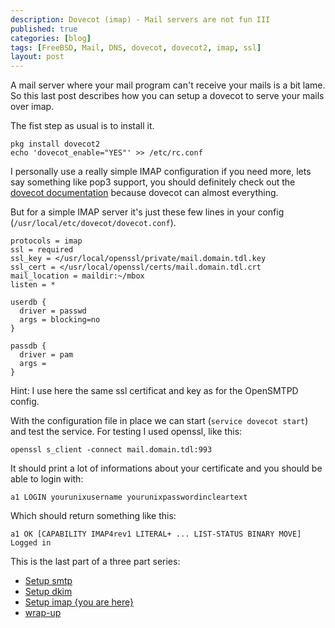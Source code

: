 ```yaml
---
description: Dovecot (imap) - Mail servers are not fun III
published: true
categories: [blog]
tags: [FreeBSD, Mail, DNS, dovecot, dovecot2, imap, ssl]
layout: post
---
```



A mail server where your mail program can't receive your mails is a
bit lame. So this last post describes how you can setup a dovecot to 
serve your mails over imap.


The fist step as usual is to install it.

```
pkg install dovecot2
echo 'dovecot_enable="YES"' >> /etc/rc.conf
```

I personally use a really simple IMAP configuration if you need more, lets say something like 
pop3 support, you should definitely check out the [dovecot documentation](http://wiki2.dovecot.org/) because 
dovecot can almost everything.

But for a simple IMAP server it's just these few lines in your config (`/usr/local/etc/dovecot/dovecot.conf`).

```
protocols = imap
ssl = required
ssl_key = </usr/local/openssl/private/mail.domain.tdl.key
ssl_cert = </usr/local/openssl/certs/mail.domain.tdl.crt
mail_location = maildir:~/mbox
listen = *

userdb {
  driver = passwd
  args = blocking=no
}

passdb {
  driver = pam
  args = 
}
```

Hint: I use here the same ssl certificat and key as for the OpenSMTPD config. 


With the configuration file in place we can start (`service dovecot start`) and test the service.
For testing I used openssl, like this:

```
openssl s_client -connect mail.domain.tdl:993
```

It should print a lot of informations about your certificate and you should be able to login with:

```
a1 LOGIN yourunixusername yourunixpasswordincleartext
```

Which should return something like this:

```
a1 OK [CAPABILITY IMAP4rev1 LITERAL+ ... LIST-STATUS BINARY MOVE] Logged in
```

This is the last part of a three part series:

* [Setup smtp](/blog/2015/07/26/mail-part-1-setup-smtp-opensmtpd/)
* [Setup dkim](/blog/2015/07/26/mail-part-2-dkim/)
* [Setup imap {you are here}](/blog/2015/07/26/mail-part-3-setup-imap-dovecot/)
* [wrap-up](/blog/2015/07/26/mail-part-4-wrap-up/)
